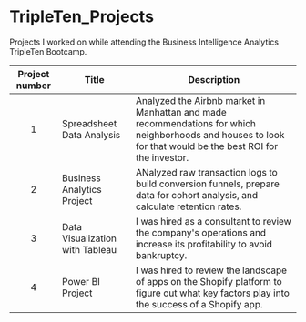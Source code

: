 # TripleTen_Projects
Projects I worked on while attending the Business Intelligence Analytics TripleTen Bootcamp.


| Project number | Title | Description |
| :-----------: | ----------- |----------- |
| 1 | Spreadsheet Data Analysis| Analyzed the Airbnb market in Manhattan and made recommendations for which neighborhoods and houses to look for that would be the best ROI for the investor. |
| 2 | Business Analytics Project | ANalyzed raw transaction logs to build conversion funnels, prepare data for cohort analysis, and calculate retention rates. |
| 3 | Data Visualization with Tableau | I was hired as a consultant to review the company's operations and increase its profitability to avoid bankruptcy. |
| 4 | Power BI Project | I was hired to review the landscape of apps on the Shopify platform to figure out what key factors play into the success of a Shopify app. |
